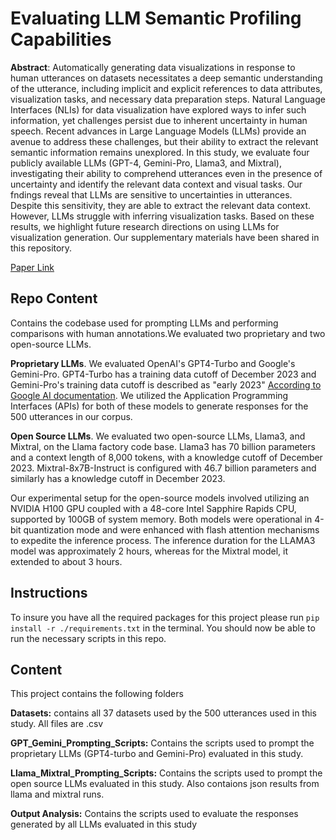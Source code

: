 # Evaluating LLM Semantic Profiling Capabilities

**Abstract**: Automatically generating data visualizations in response to human utterances on datasets necessitates a deep semantic understanding of the utterance, including implicit and explicit references to data attributes, visualization tasks, and necessary data preparation steps. Natural Language Interfaces (NLIs) for data visualization have explored ways to infer such information, yet challenges persist due to inherent uncertainty in human speech. Recent advances in Large Language Models (LLMs) provide an avenue to address these challenges, but their ability to extract the relevant semantic information remains unexplored. In this study, we evaluate four publicly available LLMs (GPT-4, Gemini-Pro, Llama3, and Mixtral), investigating their ability to comprehend utterances even in the presence of uncertainty and identify the relevant data context and visual tasks. Our fndings reveal that LLMs are sensitive to uncertainties in utterances. Despite this sensitivity, they are able to extract the relevant data context. However, LLMs struggle with inferring visualization tasks. Based on these results, we highlight future research directions on using LLMs for visualization generation. Our supplementary materials have been shared in this repository. 

[Paper Link](https://arxiv.org/abs/2407.06129)

## Repo Content

Contains the codebase used for prompting LLMs and performing comparisons with human annotations.We evaluated two proprietary and two open-source LLMs.

**Proprietary LLMs**. We evaluated OpenAI's GPT4-Turbo and Google's Gemini-Pro. GPT4-Turbo has a training data cutoff of December 2023 and Gemini-Pro's training data cutoff is described as "early 2023" [According to Google AI documentation](https://anvilproject.org/guides/content/creating-links). We utilized the Application Programming Interfaces (APIs) for both of these models to generate responses for the 500 utterances in our corpus.

**Open Source LLMs**. We evaluated two open-source LLMs, Llama3, and Mixtral, on the Llama factory code base. Llama3 has 70 billion parameters and a context length of 8,000 tokens, with a knowledge cutoff of December 2023. Mixtral-8x7B-Instruct is configured with 46.7 billion parameters and similarly has a knowledge cutoff in December 2023.

Our experimental setup for the open-source models involved utilizing an NVIDIA H100 GPU coupled with a 48-core Intel Sapphire Rapids CPU, supported by 100GB of system memory. Both models were operational in 4-bit quantization mode and were enhanced with flash attention mechanisms to expedite the inference process. The inference duration for the LLAMA3 model was approximately 2 hours, whereas for the Mixtral model, it extended to about 3 hours.

## Instructions
To insure you have all the required packages for this project please run `pip install -r ./requirements.txt` in the terminal. You should now be able to run the necessary scripts in this repo.

## Content
This project contains the following folders

**Datasets:** contains all 37 datasets used by the 500 utterances used in this study. All files are .csv

**GPT_Gemini_Prompting_Scripts:** Contains the scripts used to prompt the proprietary LLMs (GPT4-turbo and Gemini-Pro) evaluated in this study. 

**Llama_Mixtral_Prompting_Scripts:** Contains the scripts used to prompt the open source LLMs evaluated in this study. Also contaions json results from llama and mixtral runs.

**Output Analysis:** Contains the scripts used to evaluate the responses generated by all LLMs evaluated in this study


